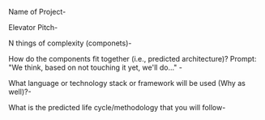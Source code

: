 Name of Project-


Elevator Pitch-

N things of complexity (componets)-

How do the components fit together (i.e., predicted architecture)?
Prompt: "We think, based on not touching it yet, we'll do..." - 

What language or technology stack or framework will be used (Why as well)?-

What is the predicted life cycle/methodology that you will follow-

